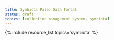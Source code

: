 ```yaml
---
title: Symbiota Paleo Data Portal
status: draft
topics: [collection management system, symbiota]
---
```


{% include resource_list topics='symbiota' %}
